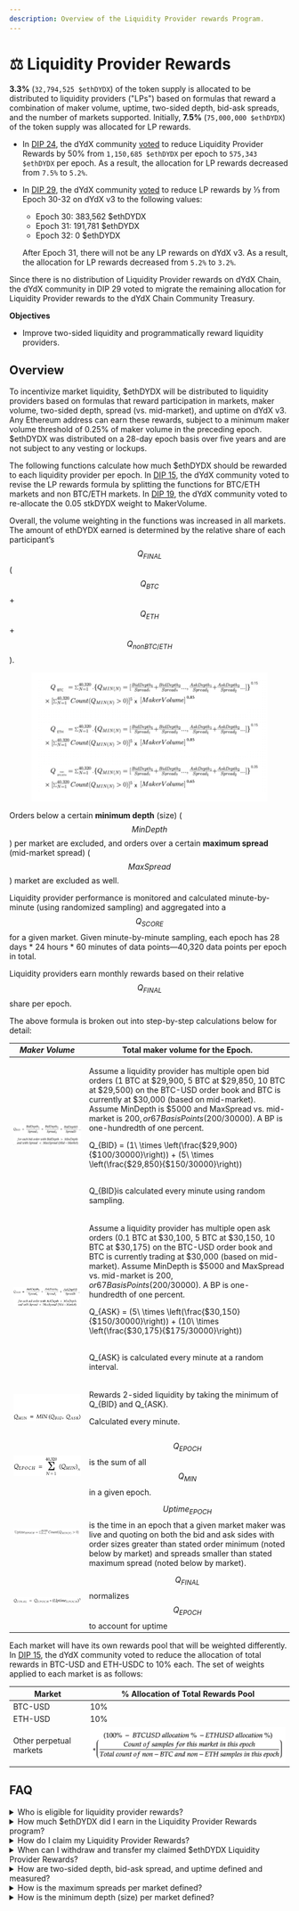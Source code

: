 ```yaml
---
description: Overview of the Liquidity Provider rewards Program.
---
```


# ⚖️ Liquidity Provider Rewards

**3.3%** (`32,794,525 $ethDYDX`) of the token supply is allocated to be distributed to liquidity providers ("LPs") based on formulas that reward a combination of maker volume, uptime, two-sided depth, bid-ask spreads, and the number of markets supported. Initially, **7.5%** (`75,000,000 $ethDYDX`) of the token supply was allocated for LP rewards.

* In [DIP 24](https://github.com/dydxfoundation/dip/blob/master/content/dips/DIP-24.md), the dYdX community [voted](https://dydx.community/dashboard/proposal/14) to reduce Liquidity Provider Rewards by 50% from   `1,150,685 $ethDYDX` per epoch to `575,343 $ethDYDX` per epoch. As a result, the allocation for LP rewards decreased from `7.5%` to `5.2%`.&#x20;
*   In [DIP 29](https://dydx.community/dashboard/proposal/16), the dYdX community [voted](https://dydx.community/dashboard/proposal/16) to reduce LP rewards by ⅓ from Epoch 30-32 on dYdX v3 to the following values:

    * Epoch 30: 383,562 $ethDYDX
    * Epoch 31: 191,781 $ethDYDX
    * Epoch 32: 0 $ethDYDX

    After Epoch 31, there will not be any LP rewards on dYdX v3. As a result, the allocation for LP rewards decreased from `5.2%` to `3.2%`.&#x20;

Since there is no distribution of Liquidity Provider rewards on dYdX Chain, the dYdX community in DIP 29 voted to migrate the remaining allocation for Liquidity Provider rewards to the dYdX Chain Community Treasury.

**Objectives**

* Improve two-sided liquidity and programmatically reward liquidity providers.

## **Overview**

To incentivize market liquidity, $ethDYDX will be distributed to liquidity providers based on formulas that reward participation in markets, maker volume, two-sided depth, spread (vs. mid-market), and uptime on dYdX v3. Any Ethereum address can earn these rewards, subject to a minimum maker volume threshold of 0.25% of maker volume in the preceding epoch. $ethDYDX was distributed on a 28-day epoch basis over five years and are not subject to any vesting or lockups.&#x20;

The following functions calculate how much $ethDYDX should be rewarded to each liquidity provider per epoch. In [DIP 15](https://github.com/dydxfoundation/dip/blob/master/content/dips/DIP-15.md), the dYdX community voted to revise the LP rewards formula by splitting the functions for BTC/ETH markets and non BTC/ETH markets. In [DIP 19](https://github.com/dydxfoundation/dip/blob/master/content/dips/DIP-19.md), the dYdX community voted to re-allocate the 0.05 stkDYDX weight to MakerVolume.&#x20;

Overall, the volume weighting in the functions was increased in all markets. The amount of ethDYDX earned is determined by the relative share of each participant’s $$Q_{FINAL}$$ ($$Q_{BTC}$$+​$$Q_{ETH}$$+$$Q_{non BTC/ETH}$$​).

<figure><img src="../.gitbook/assets/Updated LP Rewards Formulas.png" alt=""><figcaption></figcaption></figure>

Orders below a certain **minimum depth** (size) ($$MinDepth$$) per market are excluded, and orders over a certain **maximum spread** (mid-market spread) ($$MaxSpread$$) market are excluded as well.

Liquidity provider performance is monitored and calculated minute-by-minute (using randomized sampling) and aggregated into a $$Q_{SCORE}$$ for a given market. Given minute-by-minute sampling, each epoch has 28 days \* 24 hours \* 60 minutes of data points—40,320 data points per epoch in total.

Liquidity providers earn monthly rewards based on their relative $$Q_{FINAL}$$ share per epoch.

The above formula is broken out into step-by-step calculations below for detail:

| _Maker Volume_                                                                          | Total maker volume for the Epoch.                                                                                                                                                                                                                                                                                                                                                                                                                                                                                                                                                                          |
| --------------------------------------------------------------------------------------- | ---------------------------------------------------------------------------------------------------------------------------------------------------------------------------------------------------------------------------------------------------------------------------------------------------------------------------------------------------------------------------------------------------------------------------------------------------------------------------------------------------------------------------------------------------------------------------------------------------------- |
| <img src="../.gitbook/assets/1-qbid-formula.png" alt="" data-size="original">           | <p>Assume a liquidity provider has multiple open bid orders (1 BTC at $29,900, 5 BTC at $29,850, 10 BTC at $29,500) on the BTC-USD order book and BTC is currently at $30,000 (based on mid-market). Assume MinDepth is $5000 and MaxSpread vs. mid-market is $200, or 67 Basis Points ($200/30000). A BP is one-hundredth of one percent.<br></p><p><span class="math">Q_{BID} = (1\ \times \left(\frac{$29,900}{$100/30000}\right)) + (5\ \times \left(\frac{$29,850}{$150/30000}\right))</span></p><p><br><span class="math">Q_{BID}</span>is calculated every minute using random sampling.<br></p>    |
| <img src="../.gitbook/assets/1-qask-formula.png" alt="" data-size="original">           | <p>Assume a liquidity provider has multiple open ask orders (0.1 BTC at $30,100, 5 BTC at $30,150, 10 BTC at $30,175) on the BTC-USD order book and BTC is currently trading at $30,000 (based on mid-market). Assume MinDepth is $5000 and MaxSpread vs. mid-market is $200, or 67 Basis Points ($200/30000). A BP is one-hundredth of one percent.</p><p><span class="math">Q_{ASK} = (5\ \times \left(\frac{$30,150}{$150/30000}\right)) + (10\ \times \left(\frac{$30,175}{$175/30000}\right))</span></p><p><br><span class="math">Q_{ASK}</span> is calculated every minute at a random interval.</p> |
| <img src="../.gitbook/assets/1-qmin-formula.png" alt="" data-size="original">           | <p>Rewards 2-sided liquidity by taking the minimum of <span class="math">Q_{BID}</span> and <span class="math">Q_{ASK}</span>.<br></p><p>Calculated every minute.</p>                                                                                                                                                                                                                                                                                                                                                                                                                                      |
| <img src="../.gitbook/assets/1-qpoech-formula.png" alt="" data-size="original">         | $$Q_{EPOCH}$$is the sum of all $$Q_{MIN}$$in a given epoch.                                                                                                                                                                                                                                                                                                                                                                                                                                                                                                                                                |
| <img src="../.gitbook/assets/1-q-uptime-epoch-formula.png" alt="" data-size="original"> | $$Uptime_{EPOCH}$$is the time in an epoch that a given market maker was live and quoting on both the bid and ask sides with order sizes greater than stated order minimum (noted below by market) and spreads smaller than stated maximum spread (noted below by market).                                                                                                                                                                                                                                                                                                                                  |
| <img src="../.gitbook/assets/1-qfinal-epoch-formula.png" alt="" data-size="original">   | $$Q_{FINAL}$$normalizes $$Q_{EPOCH}$$to account for uptime                                                                                                                                                                                                                                                                                                                                                                                                                                                                                                                                                 |

Each market will have its own rewards pool that will be weighted differently. In [DIP 15](https://github.com/dydxfoundation/dip/blob/master/content/dips/DIP-15.md), the dYdX community voted to reduce the allocation of total rewards in BTC-USD and ETH-USDC to 10% each. The set of weights applied to each market is as follows:

| Market                  | % Allocation of Total Rewards Pool                               |
| ----------------------- | ---------------------------------------------------------------- |
| BTC-USD                 | 10%                                                              |
| ETH-USD                 | 10%                                                              |
| Other perpetual markets | ![](../.gitbook/assets/1-other-perpetual-markets-lp-weights.png) |

## FAQ

<details>

<summary>Who is eligible for liquidity provider rewards?</summary>

All liquidity providers who have achieved a minimum of 0.25% of maker volume on dYdX v3 in the prior epoch are eligible to receive ethDYDX as rewards in a given epoch.

dYdX v3 is not available to liquidity providers in the United States or Restricted Territories, as defined in dYdX Trading Inc.’s [Terms of Use](https://dydx.exchange/terms).

</details>

<details>

<summary>How much $ethDYDX did I earn in the Liquidity Provider Rewards program?</summary>

In a given epoch, liquidity providers earn yield based on their relative $$Q_{SCORE}$$ in a given pair’s market. Each pair has its own relative reward amount set by governance. The expected amount of ethDYDX earned is displayed in the [LP Rewards Dashboard](https://p.datadoghq.com/sb/dc160ddf0-b32271920202875868dc46be6b66cf87?tpl\_var\_Market=btc\&from\_ts=1661805073576\&to\_ts=1661891473576\&live=true) and can be determined based on the number of liquidity providers involved, the relative $$Q_{SCORE}$$, and the amount of reward available for a given pair.

</details>

<details>

<summary>How do I claim my Liquidity Provider Rewards?</summary>

Liquidity Provider Rewards are surfaced in the [dYdX API](https://docs.dydx.exchange/). Although not surfaced on the governance user interface, they are still claimable via the governance at the end of every epoch [here](https://dydx.community/dashboard).

</details>

<details>

<summary>When can I withdraw and transfer my claimed $ethDYDX Liquidity Provider Rewards?</summary>

$ethDYDX tokens rewarded via the Liquidity Provider Rewards will become claimable and transferable once the initial transfer restriction period is lifted.

Starting in Epoch 1, $ethDYDX tokens rewarded via the Liquidity Provider Rewards will become claimable `7 days` (**Waiting Period**) after the end of each epoch.

</details>

<details>

<summary>How are two-sided depth, bid-ask spread, and uptime defined and measured?</summary>

* **Two-sided depth**

A two-sided liquidity provider on dYdX v3 is someone who actively quotes both buy and sell prices for a market, providing liquidity to the protocol. For example, in the BTC-USD market, they might offer to buy 10 BTC at $30,000 and sell 50 BTC at $30,100. Other participants can then trade with them at these prices. Liquidity providers are evaluated based on their ability to provide both buy and sell prices. Those who only quote on one side are excluded from rewards.

* **Mid-market spread**

The bid-ask spread is a common measure of liquidity, representing the difference between the highest bid (buy) price and the lowest ask (sell) price in a market. It is the main cost of trading and is collected by liquidity providers. The mid-market spread, which is the midpoint of the market, is another measure. For example, if the bid price for BTC-USD is $30,000 and the ask price is $30,100, the bid-ask spread is $100, and the mid-market spread is $50.

* **Uptime**

Liquidity provider uptime is critical for markets, especially in periods of high volatility. By applying an exponent of 5 to $$Uptime_{epoch}$$ as an input to the $$Q_{FINAL}$$, the rewards are skewed towards liquidity providers who maintain 2-sided liquidity constantly. In other words, a liquidity provider who provides uptime 99% of the time is exponentially more valuable than a liquidity provider who provides 90% uptime.

Uptime is the percentage of time orders are actively providing liquidity in a market, measured on a minute-by-minute basis with randomized sampling. It excludes periods when the dYdX Layer 2 Protocol is experiencing outages but may not account for occasional slowness or order acceptance issues, which would be considered bugs affecting all liquidity providers similarly.

</details>

<details>

<summary>How is the maximum spreads per market defined?</summary>

No $$Q_{BID}$$ or $$Q_{ASK}$$will be generated when the spread is above a given market’s $$MaxSpread$$.

The initial Max Spreads are as follows:

* BTC-USD: 20 bps
* ETH-USD: 20 bps
* other perpetual markets: 40 bps

</details>

<details>

<summary>How is the minimum depth (size) per market defined?</summary>

No $$Q_{BID}$$ or $$Q_{ASK}$$will be generated when the size is below a given market’s $$MinDepth$$.

The initial Min Depths are as follows:

* BTC-USD: $5000
* ETH-USD: $5000
* Other perpetual market: $1000

</details>

